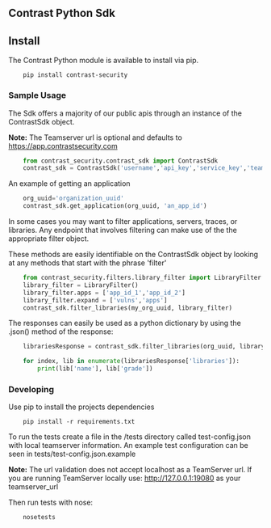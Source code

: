 ## Contrast Python Sdk

## Install
The Contrast Python module is available to install via pip.
```commandline
    pip install contrast-security
```

### Sample Usage
The Sdk offers a majority of our public apis through an instance of the ContrastSdk object.

**Note:** The Teamserver url is optional and defaults to https://app.contrastsecurity.com
```python
    from contrast_security.contrast_sdk import ContrastSdk
    contrast_sdk = ContrastSdk('username','api_key','service_key','teamserver_url')
```

An example of getting an application
```python
    org_uuid='organization_uuid'
    contrast_sdk.get_application(org_uuid, 'an_app_id')
```

In some cases you may want to filter applications, servers, traces, or libraries.
Any endpoint that involves filtering can make use of the the appropriate filter object.

These methods are easily identifiable on the ContrastSdk object by looking at any methods that start with the phrase 'filter'
```python
    from contrast_security.filters.library_filter import LibraryFilter
    library_filter = LibraryFilter()
    library_filter.apps = ['app_id_1','app_id_2']
    library_filter.expand = ['vulns','apps']
    contrast_sdk.filter_libraries(my_org_uuid, library_filter)
```

The responses can easily be used as a python dictionary by using the .json() method of the response:
```python
    librariesResponse = contrast_sdk.filter_libraries(org_uuid, library_filter).json()

    for index, lib in enumerate(librariesResponse['libraries']):
        print(lib['name'], lib['grade'])
```

### Developing
Use pip to install the projects dependencies
```commandline
    pip install -r requirements.txt
```

To run the tests create a file in the /tests directory called test-config.json with local teamserver information.
An example test configuration can be seen in tests/test-config.json.example

**Note:** The url validation does not accept localhost as a TeamServer url.
 If you are running TeamServer locally use: http://127.0.0.1:19080 as your teamserver_url

Then run tests with nose:
```commandline
    nosetests
```
